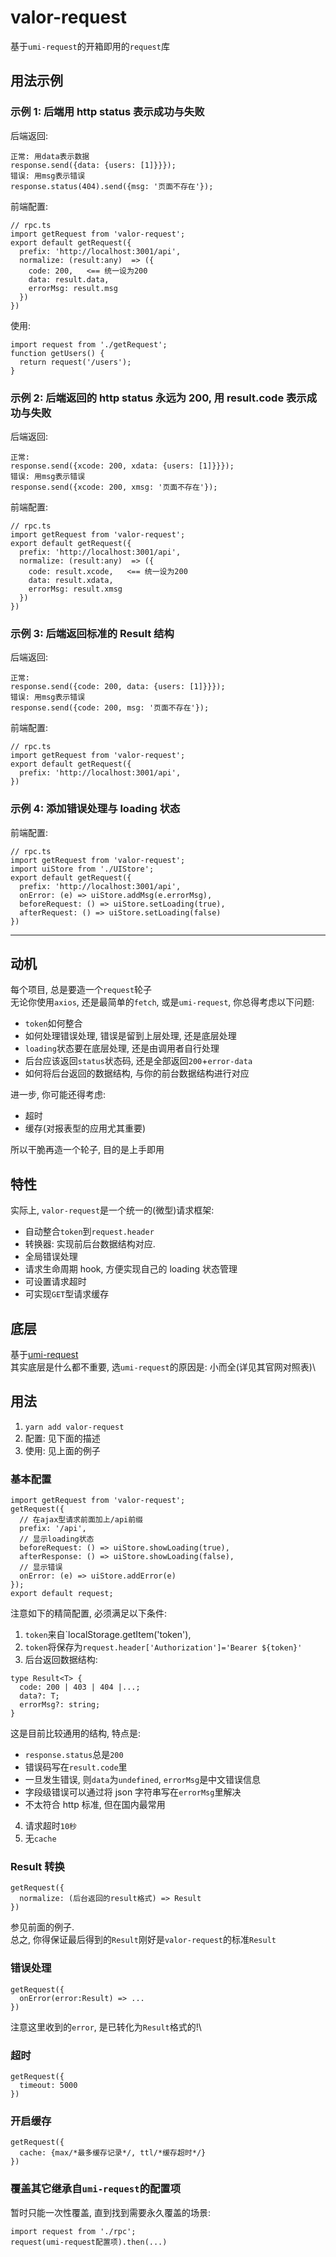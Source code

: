 # valor-request

基于`umi-request`的开箱即用的`request`库

## 用法示例

### 示例 1: 后端用 http status 表示成功与失败

后端返回:

```
正常: 用data表示数据
response.send({data: {users: [1]}}});
错误: 用msg表示错误
response.status(404).send({msg: '页面不存在'});
```

前端配置:

```
// rpc.ts
import getRequest from 'valor-request';
export default getRequest({
  prefix: 'http://localhost:3001/api',
  normalize: (result:any)  => ({
    code: 200,   <== 统一设为200
    data: result.data,
    errorMsg: result.msg
  })
})
```

使用:

```
import request from './getRequest';
function getUsers() {
  return request('/users');
}
```

### 示例 2: 后端返回的 http status 永远为 200, 用 result.code 表示成功与失败

后端返回:

```
正常:
response.send({xcode: 200, xdata: {users: [1]}}});
错误: 用msg表示错误
response.send({xcode: 200, xmsg: '页面不存在'});
```

前端配置:

```
// rpc.ts
import getRequest from 'valor-request';
export default getRequest({
  prefix: 'http://localhost:3001/api',
  normalize: (result:any)  => ({
    code: result.xcode,   <== 统一设为200
    data: result.xdata,
    errorMsg: result.xmsg
  })
})
```

### 示例 3: 后端返回标准的 Result 结构

后端返回:

```
正常:
response.send({code: 200, data: {users: [1]}}});
错误: 用msg表示错误
response.send({code: 200, msg: '页面不存在'});
```

前端配置:

```
// rpc.ts
import getRequest from 'valor-request';
export default getRequest({
  prefix: 'http://localhost:3001/api',
})
```

### 示例 4: 添加错误处理与 loading 状态

前端配置:

```
// rpc.ts
import getRequest from 'valor-request';
import uiStore from './UIStore';
export default getRequest({
  prefix: 'http://localhost:3001/api',
  onError: (e) => uiStore.addMsg(e.errorMsg),
  beforeRequest: () => uiStore.setLoading(true),
  afterRequest: () => uiStore.setLoading(false)
})
```

---

## 动机

每个项目, 总是要造一个`request`轮子\
无论你使用`axios`, 还是最简单的`fetch`, 或是`umi-request`, 你总得考虑以下问题:

- `token`如何整合
- 如何处理错误处理, 错误是留到上层处理, 还是底层处理
- `loading`状态要在底层处理, 还是由调用者自行处理
- 后台应该返回`status`状态码, 还是全部返回`200`+`error-data`
- 如何将后台返回的数据结构, 与你的前台数据结构进行对应

进一步, 你可能还得考虑:

- 超时
- 缓存(对报表型的应用尤其重要)

所以干脆再造一个轮子, 目的是上手即用

## 特性

实际上, `valor-request`是一个统一的(微型)请求框架:

- 自动整合`token`到`request.header`
- 转换器: 实现前后台数据结构对应.
- 全局错误处理
- 请求生命周期 hook, 方便实现自己的 loading 状态管理
- 可设置请求超时
- 可实现`GET`型请求缓存

## 底层

基于[umi-request](https://github.com/umijs/umi-request)\
其实底层是什么都不重要, 选`umi-request`的原因是: 小而全(详见其官网对照表)\

## 用法

1. `yarn add valor-request`
2. 配置: 见下面的描述
3. 使用: 见上面的例子

### 基本配置

```
import getRequest from 'valor-request';
getRequest({
  // 在ajax型请求前面加上/api前缀
  prefix: '/api',
  // 显示loading状态
  beforeRequest: () => uiStore.showLoading(true),
  afterResponse: () => uiStore.showLoading(false),
  // 显示错误
  onError: (e) => uiStore.addError(e)
});
export default request;
```

注意如下的精简配置, 必须满足以下条件:

1. `token`来自`localStorage.getItem('token'),
2. `token`将保存为`request.header['Authorization']='Bearer ${token}'`
3. 后台返回数据结构:

```
type Result<T> {
  code: 200 | 403 | 404 |...;
  data?: T;
  errorMsg?: string;
}
```

这是目前比较通用的结构, 特点是:

- `response.status`总是`200`
- 错误码写在`result.code`里
- 一旦发生错误, 则`data`为`undefined`, `errorMsg`是中文错误信息
- 字段级错误可以通过将 json 字符串写在`errorMsg`里解决
- 不太符合 http 标准, 但在国内最常用

4. 请求超时`10秒`
5. 无`cache`

### Result 转换

```
getRequest({
  normalize: (后台返回的result格式) => Result
})
```

参见前面的例子.\
总之, 你得保证最后得到的`Result`刚好是`valor-request`的标准`Result`

### 错误处理

```
getRequest({
  onError(error:Result) => ...
})
```

注意这里收到的`error`, 是已转化为`Result`格式的!\

### 超时

```
getRequest({
  timeout: 5000
})
```

### 开启缓存

```
getRequest({
  cache: {max/*最多缓存记录*/, ttl/*缓存超时*/}
})
```

### 覆盖其它继承自`umi-request`的配置项

暂时只能一次性覆盖, 直到找到需要永久覆盖的场景:

```
import request from './rpc';
request(umi-request配置项).then(...)
```
